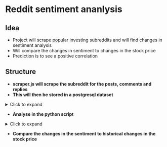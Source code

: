 # Reddit sentiment ananlysis 

## Idea

- Project will scrape popular investing subreddits and will find changes in sentiment analysis 
- Will compare the changes in sentiment to changes in the stock price 
- Prediction is to see a positive correlation

## Structure

- **scraper.js will scrape the subreddit for the posts, comments and replies**
- **This will then be stored in a postgresql dataset**

<details>
  <summary>Click to expand</summary>
  <h3> The data will be kept in two tables </h3>
  <strong>Table 1</strong>
  raw_posts: id, author, content, timestamp, parent_id
  <strong>Table 2</strong>
  processed_data: id, author, ticker_symbol, sentiment score 
</details>

- **Analyse in the python script**
<details>
<summary>Click to expand</summary>

<ul>
  <li>Use Regular Expressions or otherwise to identify the ticker</li>
  <li>Use VADER to run a sentiment analysis on the body of the text</li>
  <li>Write findings to the second table of the database</li>
</ul>

</details>


- **Compare the changes in the sentiment to historical changes in the stock price**


